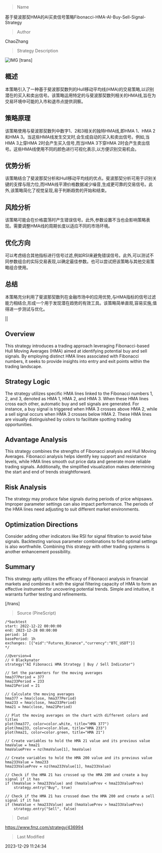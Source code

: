 
> Name

基于斐波那契HMA的AI买卖信号策略Fibonacci-HMA-AI-Buy-Sell-Signal-Strategy

> Author

ChaoZhang

> Strategy Description

![IMG](https://www.fmz.com/upload/asset/18e9a6f7d0fa5b21fcc.png)
[trans]

## 概述

本策略引入了一种基于斐波那契数列的Hull移动平均线(HMA)的交易策略,以识别潜在的买入和卖出信号。该策略运用特定的与斐波那契数列相关的HMA线,旨在为交易环境中可能的入市和退市点提供洞察。

## 策略原理

该策略使用与斐波那契数列中数字1、2和3相关的独特HMA线,即HMA 1、HMA 2和HMA 3。当这些HMA线发生交叉时,会生成自动的买入和卖出信号。例如,当HMA 3上穿HMA 2时会产生买入信号,而当HMA 3下穿HMA 2时会产生卖出信号。这些HMA线使用不同的颜色进行可视化表示,以方便识别交易机会。

## 优势分析

该策略结合了斐波那契分析和Hull移动平均线的优点。斐波那契分析可用于识别关键的支撑与阻力位,而HMA线平滑价格数据减少噪音,生成更可靠的交易信号。此外,该策略简化了视觉呈现,易于判断趋势的开始和结束。

## 风险分析 

该策略可能会在价格震荡时产生错误信号。此外,参数设置不当也会影响策略表现。需要调整HMA线的周期长度以适应不同的市场环境。

## 优化方向

可以考虑结合其他指标进行信号过滤,例如RSI来避免错误信号。此外,可以测试不同参数组合的实际交易表现,以确定最佳参数。也可以尝试把该策略与其他交易策略组合使用。

## 总结

本策略充分利用了斐波那契数列在金融市场中的应用优势,与HMA指标的信号过滤能力相结合,形成一个用于发现潜在趋势的有效工具。该策略简单直观,容易实施,值得进一步测试与优化。

||


## Overview

This strategy introduces a trading approach leveraging Fibonacci-based Hull Moving Averages (HMA) aimed at identifying potential buy and sell signals. By employing distinct HMA lines associated with Fibonacci numbers, it seeks to provide insights into entry and exit points within the trading landscape.

## Strategy Logic

The strategy utilizes specific HMA lines linked to the Fibonacci numbers 1, 2, and 3, denoted as HMA 1, HMA 2, and HMA 3. When these HMA lines cross each other, automatic buy and sell signals are generated. For instance, a buy signal is triggered when HMA 3 crosses above HMA 2, while a sell signal occurs when HMA 3 crosses below HMA 2. These HMA lines are visually distinguished by colors to facilitate spotting trading opportunities.

## Advantage Analysis  

This strategy combines the strengths of Fibonacci analysis and Hull Moving Averages. Fibonacci analysis helps identify key support and resistance levels, while HMA lines smooth out price data and generate more reliable trading signals. Additionally, the simplified visualization makes determining the start and end of trends straightforward.

## Risk Analysis

The strategy may produce false signals during periods of price whipsaws. Improper parameter settings can also impact performance. The periods of the HMA lines need adjusting to suit different market environments.

## Optimization Directions

Consider adding other indicators like RSI for signal filtration to avoid false signals. Backtesting various parameter combinations to find optimal settings is also worthwhile. Combining this strategy with other trading systems is another enhancement possibility.

## Summary

This strategy aptly utilizes the efficacy of Fibonacci analysis in financial markets and combines it with the signal filtering capacity of HMA to form an effective instrument for uncovering potential trends. Simple and intuitive, it warrants further testing and refinements.

[/trans]



> Source (PineScript)

``` pinescript
/*backtest
start: 2022-12-22 00:00:00
end: 2023-12-28 00:00:00
period: 1d
basePeriod: 1h
exchanges: [{"eid":"Futures_Binance","currency":"BTC_USDT"}]
*/

//@version=4
// © Blackynator
strategy("AI Fibonacci HMA Strategy | Buy / Sell Indicator")

// Set the parameters for the moving averages
hma377Period = 377
hma233Period = 233
hma21Period = 21

// Calculate the moving averages
hma377 = hma(close, hma377Period)
hma233 = hma(close, hma233Period)
hma21 = hma(close, hma21Period)

// Plot the moving averages on the chart with different colors and titles
plot(hma377, color=color.white, title="HMA 377")
plot(hma233, color=color.blue, title="HMA 233")
plot(hma21, color=color.green, title="HMA 21")

// Create variables to hold the HMA 21 value and its previous value
hmaValue = hma21
hmaValuePrev = nz(hmaValue[1], hmaValue)

// Create variables to hold the HMA 200 value and its previous value
hma233Value = hma233
hma233ValuePrev = nz(hma233Value[1], hma233Value)

// Check if the HMA 21 has crossed up the HMA 200 and create a buy signal if it has
if (hmaValue > hma233Value) and (hmaValuePrev < hma233ValuePrev)
    strategy.entry("Buy", true)

// Check if the HMA 21 has crossed down the HMA 200 and create a sell signal if it has
if (hmaValue < hma233Value) and (hmaValuePrev > hma233ValuePrev)
    strategy.entry("Sell", false)

```

> Detail

https://www.fmz.com/strategy/436994

> Last Modified

2023-12-29 11:24:34
